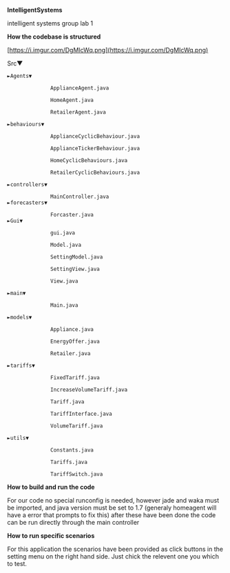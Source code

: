 **IntelligentSystems**

intelligent systems group lab 1

**How the codebase is structured**

[https://i.imgur.com/DgMIcWq.png](https://i.imgur.com/DgMIcWq.png)

Src▼

    ►Agents▼

                  ApplianceAgent.java

                  HomeAgent.java

                  RetailerAgent.java

    ►behaviours▼

                  ApplianceCyclicBehaviour.java

                  ApplianceTickerBehaviour.java

                  HomeCyclicBehaviours.java

                  RetailerCyclicBehaviours.java

    ►controllers▼

                  MainController.java
    ►forecasters▼
    
	              Forcaster.java
    ►Gui▼

                  gui.java

                  Model.java

                  SettingModel.java

                  SettingView.java

                  View.java

    ►main▼

                  Main.java

    ►models▼

                  Appliance.java

                  EnergyOffer.java

                  Retailer.java

    ►tariffs▼

                  FixedTariff.java

                  IncreaseVolumeTariff.java

                  Tariff.java

                  TariffInterface.java

                  VolumeTariff.java

    ►utils▼

                  Constants.java

                  Tariffs.java

                  TariffSwitch.java

**How to build and run the code**

For our code no special runconfig is needed, however jade and waka must be imported, and java version must be set to 1.7 (generaly homeagent will have a error that prompts to fix this) after these have been done the code can be run directly through the main controller

**How to run specific scenarios**

For this application the scenarios have been provided as click buttons in the setting menu on the right hand side. Just chick the relevent one you which to test.
